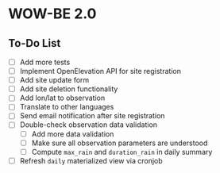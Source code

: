 # WOW-BE 2.0

## To-Do List

- [ ] Add more tests
- [ ] Implement OpenElevation API for site registration
- [ ] Add site update form
- [ ] Add site deletion functionality
- [ ] Add lon/lat to observation
- [ ] Translate to other languages
- [ ] Send email notification after site registration
- [ ] Double-check observation data validation
  - [ ] Add more data validation
  - [ ] Make sure all observation parameters are understood
  - [ ] Compute `max_rain` and `duration_rain` in daily summary
- [ ] Refresh `daily` materialized view via cronjob
